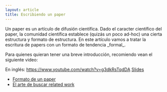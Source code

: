 ```yaml
---
layout: article
title: Escribiendo un paper
---
```

Un paper es un artículo de difusión científica. Dado el caracter científico del paper, la comunidad científica establece (quizás un poco ad-hoc) una cierta estructura y formato de estructura. En este artículo vamos a tratar la escritura de papers con un formato de tendencia \_formal\_.

Para quienes quieran tener una breve introducción, recomiendo vean el siguiente video:

En inglés: [<https://www.youtube.com/watch?v=g3dkRsTqdDA>](https://www.youtube.com/watch?v=g3dkRsTqdDA) [Slides](http://research.microsoft.com/en-us/um/people/simonpj/papers/giving-a-talk/writing-a-paper-slides.pdf)

-   [Formato de un paper](formato-de-un-paper.md)
-   [El arte de buscar related work](el-arte-de-buscar-related-work.md)


